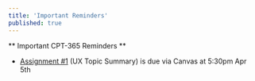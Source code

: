 ```yaml
---
title: 'Important Reminders'
published: true
---
```


** Important CPT-365 Reminders **  
* [Assignment #1](https://canvas.sfu.ca/courses/25492/assignments/142519) (UX Topic Summary) is due via Canvas at 5:30pm Apr 5th
